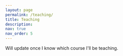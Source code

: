 ```yaml
---
layout: page
permalink: /teaching/
title: Teaching
description: 
nav: true
nav_order: 5
---
```


Will update once I know which course I'll be teaching.

